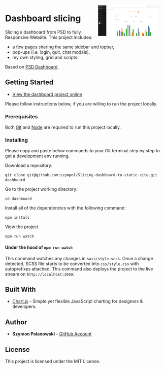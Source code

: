 [<img src="https://github.com/szympol/Slicing-dashboard-to-static-site/blob/master/images/dashboard.JPG?raw=true" align="right" alt="dashboard" width="40%">](https://github.com/szympol/Slicing-dashboard-to-static-site/blob/master/images/dashboard.JPG)

# Dashboard slicing

Slicing a dashboard from PSD to fully Responsive Website. This project includes:

- a few pages sharing the same sidebar and topbar,
- pop-ups (i.e. login, quit, chat modals),
- my own styling, grid and scripts.

Based on [PSD Dashboard](https://github.com/szympol/Slicing-dashboard-to-static-site/blob/master/images/dashboard.psd).

## Getting Started

- [View the dashboard project online](https://szympol.github.io/Slicing-dashboard-to-static-site/)

Please follow instructions below, if you are willing to run the project locally.

### Prerequisites

Both [Git](https://git-scm.com/downloads) and [Node](https://nodejs.org/en/download/) are required to run this project locally.

### Installing

Please copy and paste below commands to your Git terminal step by step to get a development env running.

Download a repository:

```node
git clone git@github.com:szympol/Slicing-dashboard-to-static-site.git dashboard
```

Go to the project working directory:

```node
cd dashboard
```

Install all of the dependencies with the following command:

```node
npm install
```

View the project

```node
npm run watch
```

#### Under the hood of `npm run watch`

This command watches any changes in `sass/style.scss`. Once a change detected, SCSS file starts to be converted into `css/style.css` with autoprefixes attached. This command also deploys the project to the live stream on `http://localhost:3000`.

## Built With

- [Chart.js](https://www.chartjs.org/) - Simple yet flexible JavaScript charting for designers & developers.

## Author

- **Szymon Polanowski** - [GitHub Account](https://github.com/szympol)

## License

This project is licensed under the MIT License.
